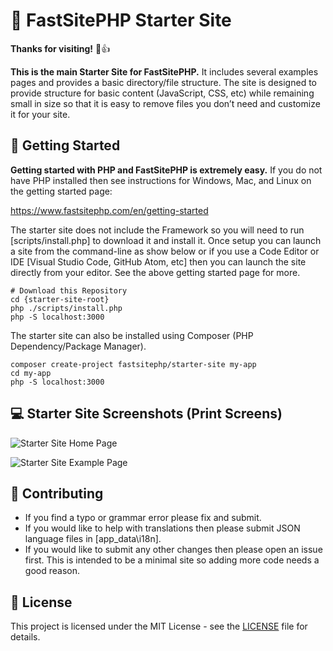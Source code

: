# 🌟 FastSitePHP Starter Site

**Thanks for visiting!** 🌠👍

**This is the main Starter Site for FastSitePHP.** It includes several examples pages and provides a basic directory/file structure. The site is designed to provide structure for basic content (JavaScript, CSS, etc) while remaining small in size so that it is easy to remove files you don’t need and customize it for your site.

## 🚀 Getting Started

**Getting started with PHP and FastSitePHP is extremely easy.** If you do not have PHP installed then see instructions for Windows, Mac, and Linux on the getting started page:

<a href="https://www.fastsitephp.com/en/getting-started" target="_blank">https://www.fastsitephp.com/en/getting-started</a>

The starter site does not include the Framework so you will need to run [scripts/install.php] to download it and install it. Once setup you can launch a site from the command-line as show below or if you use a Code Editor or IDE [Visual Studio Code, GitHub Atom, etc] then you can launch the site directly from your editor. See the above getting started page for more.

~~~
# Download this Repository
cd {starter-site-root}
php ./scripts/install.php
php -S localhost:3000
~~~

The starter site can also be installed using Composer (PHP Dependency/Package Manager).

~~~
composer create-project fastsitephp/starter-site my-app
cd my-app
php -S localhost:3000
~~~

## 💻 Starter Site Screenshots (Print Screens)

![Starter Site Home Page](https://dydn9njgevbmp.cloudfront.net/img/starter_site/2019-06-17/home-page.png)

![Starter Site Example Page](https://dydn9njgevbmp.cloudfront.net/img/starter_site/2019-06-17/data-page.png)

## 🤝 Contributing

* If you find a typo or grammar error please fix and submit.
* If you would like to help with translations then please submit JSON language files in [app_data\i18n].
* If you would like to submit any other changes then please open an issue first. This is intended to be a minimal site so adding more code needs a good reason.

## :memo: License

This project is licensed under the MIT License - see the [LICENSE](LICENSE) file for details.
